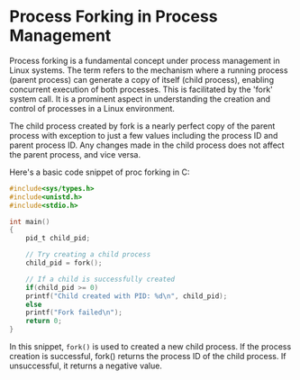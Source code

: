# Process Forking in Process Management

Process forking is a fundamental concept under process management in Linux systems. The term refers to the mechanism where a running process (parent process) can generate a copy of itself (child process), enabling concurrent execution of both processes. This is facilitated by the 'fork' system call. It is a prominent aspect in understanding the creation and control of processes in a Linux environment.

The child process created by fork is a nearly perfect copy of the parent process with exception to just a few values including the process ID and parent process ID. Any changes made in the child process does not affect the parent process, and vice versa.

Here's a basic code snippet of proc forking in C:

```c
#include<sys/types.h>
#include<unistd.h>
#include<stdio.h>

int main()
{
    pid_t child_pid;

    // Try creating a child process
    child_pid = fork();

    // If a child is successfully created
    if(child_pid >= 0)
    printf("Child created with PID: %d\n", child_pid);
    else
    printf("Fork failed\n");
    return 0;
}
```

In this snippet, `fork()` is used to created a new child process. If the process creation is successful, fork() returns the process ID of the child process. If unsuccessful, it returns a negative value.